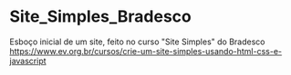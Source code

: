 # Site_Simples_Bradesco

Esboço inicial de um site, feito no curso "Site Simples" do Bradesco
https://www.ev.org.br/cursos/crie-um-site-simples-usando-html-css-e-javascript
